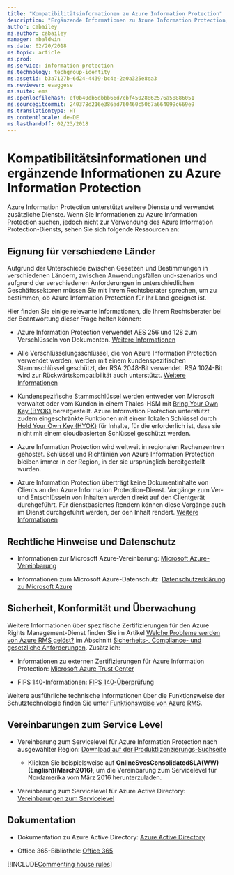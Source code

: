 ```yaml
---
title: "Kompatibilitätsinformationen zu Azure Information Protection"
description: "Ergänzende Informationen zu Azure Information Protection, darunter rechtliche Hinweise, Informationen zur Kompatibilität und SLAs."
author: cabailey
ms.author: cabailey
manager: mbaldwin
ms.date: 02/20/2018
ms.topic: article
ms.prod: 
ms.service: information-protection
ms.technology: techgroup-identity
ms.assetid: b3a7127b-6d24-4439-bc4e-2a0a325e8ea3
ms.reviewer: esaggese
ms.suite: ems
ms.openlocfilehash: ef0b40db5dbbb66d7cbf45028862576a58886051
ms.sourcegitcommit: 240378d216e386ad760460c50b7a664099c669e9
ms.translationtype: HT
ms.contentlocale: de-DE
ms.lasthandoff: 02/23/2018
---
```

# <a name="compliance-and-supporting-information-for-azure-information-protection"></a>Kompatibilitätsinformationen und ergänzende Informationen zu Azure Information Protection

Azure Information Protection unterstützt weitere Dienste und verwendet zusätzliche Dienste. Wenn Sie Informationen zu Azure Information Protection suchen, jedoch nicht zur Verwendung des Azure Information Protection-Diensts, sehen Sie sich folgende Ressourcen an:

## <a name="suitability-for-different-countries"></a>Eignung für verschiedene Länder

Aufgrund der Unterschiede zwischen Gesetzen und Bestimmungen in verschiedenen Ländern, zwischen Anwendungsfällen und-szenarios und aufgrund der verschiedenen Anforderungen in unterschiedlichen Geschäftssektoren müssen Sie mit Ihrem Rechtsberater sprechen, um zu bestimmen, ob Azure Information Protection für Ihr Land geeignet ist.

Hier finden Sie einige relevante Informationen, die Ihrem Rechtsberater bei der Beantwortung dieser Frage helfen können:

- Azure Information Protection verwendet AES 256 und 128 zum Verschlüsseln von Dokumenten. [Weitere Informationen](../understand-explore/how-does-it-work.md#cryptographic-controls-used-by-azure-rms-algorithms-and-key-lengths)

- Alle Verschlüsselungsschlüssel, die von Azure Information Protection verwendet werden, werden mit einem kundenspezifischen Stammschlüssel geschützt, der RSA 2048-Bit verwendet. RSA 1024-Bit wird zur Rückwärtskompatibilität auch unterstützt. [Weitere Informationen](../understand-explore/how-does-it-work.md#cryptographic-controls-used-by-azure-rms-algorithms-and-key-lengths)

- Kundenspezifische Stammschlüssel werden entweder von Microsoft verwaltet oder vom Kunden in einem Thales-HSM mit [Bring Your Own Key (BYOK)](../plan-design/plan-implement-tenant-key.md) bereitgestellt. Azure Information Protection unterstützt zudem eingeschränkte Funktionen mit einem lokalen Schlüssel durch [Hold Your Own Key (HYOK)](../deploy-use/configure-adrms-restrictions.md) für Inhalte, für die erforderlich ist, dass sie nicht mit einem cloudbasierten Schlüssel geschützt werden.

- Azure Information Protection wird weltweit in regionalen Rechenzentren gehostet. Schlüssel und Richtlinien von Azure Information Protection bleiben immer in der Region, in der sie ursprünglich bereitgestellt wurden.
 
- Azure Information Protection überträgt keine Dokumentinhalte von Clients an den Azure Information Protection-Dienst. Vorgänge zum Ver- und Entschlüsseln von Inhalten werden direkt auf den Clientgerät durchgeführt. Für dienstbasiertes Rendern können diese Vorgänge auch im Dienst durchgeführt werden, der den Inhalt rendert. [Weitere Informationen](../understand-explore/how-does-it-work.md)

## <a name="legal-and-privacy"></a>Rechtliche Hinweise und Datenschutz

- Informationen zur Microsoft Azure-Vereinbarung: [Microsoft Azure-Vereinbarung](http://azure.microsoft.com/support/legal/subscription-agreement/)

- Informationen zum Microsoft Azure-Datenschutz: [Datenschutzerklärung zu Microsoft Azure](http://azure.microsoft.com/support/legal/privacy-statement/)

## <a name="security-compliance-and-auditing"></a>Sicherheit, Konformität und Überwachung

Weitere Informationen über spezifische Zertifizierungen für den Azure Rights Management-Dienst finden Sie im Artikel [Welche Probleme werden von Azure RMS gelöst?](../understand-explore/azure-rms-problems-it-solves.md) im Abschnitt [Sicherheits-, Compliance- und gesetzliche Anforderungen](../understand-explore/azure-rms-problems-it-solves.md#security-compliance-and-regulatory-requirements). Zusätzlich:

- Informationen zu externen Zertifizierungen für Azure Information Protection: [Microsoft Azure Trust Center](http://azure.microsoft.com/support/trust-center/)

- FIPS 140-Informationen: [FIPS 140-Überprüfung](https://technet.microsoft.com/library/security/cc750357.aspx)

Weitere ausführliche technische Informationen über die Funktionsweise der Schutztechnologie finden Sie unter [Funktionsweise von Azure RMS](../understand-explore/how-does-it-work.md). 

## <a name="service-level-agreements"></a>Vereinbarungen zum Service Level

- Vereinbarung zum Servicelevel für Azure Information Protection nach ausgewählter Region: [Download auf der Produktlizenzierungs-Suchseite](http://microsoftvolumelicensing.com/DocumentSearch.aspx?Mode=3&amp;DocumentTypeId=37)

    - Klicken Sie beispielsweise auf **OnlineSvcsConsolidatedSLA(WW)(English)(March2016)**, um die Vereinbarung zum Servicelevel für Nordamerika vom März 2016 herunterzuladen.

-   Vereinbarung zum Servicelevel für Azure Active Directory: [Vereinbarungen zum Servicelevel](http://azure.microsoft.com/support/legal/sla/)

## <a name="documentation"></a>Dokumentation

- Dokumentation zu Azure Active Directory: [Azure Active Directory](/active-directory/)

- Office 365-Bibliothek: [Office 365](http://technet.microsoft.com/library/dn127064%28v=office.14%29.aspx)

[!INCLUDE[Commenting house rules](../includes/houserules.md)]
